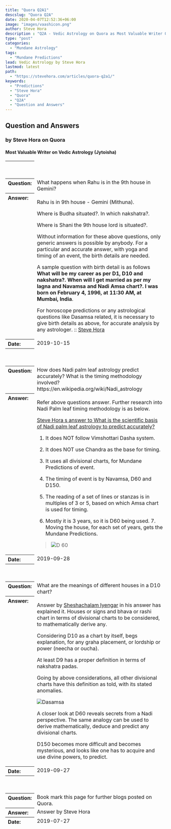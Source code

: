 ```yaml
---
title: "Quora Q2A1"
descslug: "Quora Q2A"
date: 2020-04-07T12:52:36+06:00
image: "images/vaashicon.png"
author: Steve Hora
description : "Q2A - Vedic Astrology on Quora as Most Valuable Writer Questio and Answers on Vedic Astrology"
type: "post"
categories: 
  - "Mundane Astrology"
tags:
  - "Mundane Predictions"
lead: Vedic Astrology by Steve Hora
lastmod: latest 
path:
  - "https://stevehora.com/articles/quora-q2a1/"
keywords:
  - "Predictions"
  - "Steve Hora"
  - "Quora"
  - "Q2A"
  - "Question and Answers"  
---
```

<table>
<thead>

## Question and Answers

### by Steve Hora on Quora

#### Most Valuable Writer on Vedic Astrology (Jytoisha)

<tr><th style="height:55px; text-align:left; vertical-align:top"></th></tr><tr><th style="text-align:left; vertical-align:top">Question:</th>
<td style="text-align:left; vertical-align:top">
What happens when Rahu is in the 9th house in Gemini?
</td>
</tr>
<tr><th style="text-align:left; vertical-align:top">Answer:</th>

<td style="height:auto; vertical-align:top">

Rahu is in 9th house - Gemini (Mithuna).

Where is Budha situated?. In which nakshatra?.

Where is Shani the 9th house lord is situated?.

Without information for these above questions, only generic answers is possible by anybody. For a particular and accurate answer, with yoga and timing of an event, the birth details are needed.

A sample question with birth detail is as follows  **What will be my career as per D1, D10 and nakshatra?. When will I get married as per my lagna and Navamsa and Nadi Amsa chart?. I was born on February 4, 1996, at 11:30 AM, at Mumbai, India**.

For horoscope predictions or any astrological questions like Dasamsa related, it is necessary to give birth details as above, for accurate analysis by any astrologer.
:: [Steve Hora](https://www.quora.com/profile/Steve-Hora)
</td>
</tr>
<tr><th style="text-align:left; vertical-align:top">Date:</th>
<td style="text-align:left; vertical-align:top">
2019-10-15
</td>
</tr>

<tr><th style="height:55px; text-align:left; vertical-align:top"></th></tr><tr><th style="text-align:left; vertical-align:top">Question:</th>
<td style="text-align:left; vertical-align:top">
How does Nadi palm leaf astrology predict accurately? What is the timing methodology involved? https://en.wikipedia.org/wiki/Nadi_astrology	
</td>
</tr>
<tr><th style="text-align:left; vertical-align:top">Answer:</th>
<td style="height:auto; vertical-align:top">

Refer above questions answer. Further research into Nadi Palm leaf timing methodology is as below.

[Steve Hora s answer to What is the scientific basis of Nadi palm leaf astrology to predict accurately?](https://quora.com/What-is-the-scientific-basis-of-Nadi-palm-leaf-astrology-to-predict-accurately/answer/Steve-Hora)

1. It does NOT follow Vimshottari Dasha system.

2. It does NOT use Chandra as the base for timing.

3. It uses all divisional charts, for Mundane Predictions of event.

4. The timing of event is by Navamsa, D60 and D150.

5. The reading of a set of lines or stanzas is in multiples of 3 or 5, based on which Amsa chart is used for timing.

6. Mostly it is 3 years, so it is D60 being used. 7. Moving the house, for each set of years, gets the Mundane Predictions.

> ![D 60 ](/images/articles/quu1.jpg)	
</td>
</tr>
<tr><th style="text-align:left; vertical-align:top">Date:</th>
<td style="text-align:left; vertical-align:top">
2019-09-28
</td>
</tr>

<tr><th style="height:55px; text-align:left; vertical-align:top"></th></tr><tr><th style="text-align:left; vertical-align:top">Question:</th>
<td style="text-align:left; vertical-align:top">
What are the meanings of different houses in a D10 chart?	
</td>
</tr>
<tr><th style="text-align:left; vertical-align:top">Answer:</th>
<td style="height:auto; vertical-align:top">

Answer by [Sheshachalam Iyengar](https://quora.com/profile/Sheshachalam-Iyengar) in his answer has explained it. Houses or signs and bhava or rashi chart in terms of divisional charts to be considered, to mathematically derive any.

Considering D10 as a chart by itself, begs explanation, for any graha placement, or lordship or power (neecha or oucha).

At least D9 has a proper definition in terms of nakshatra padas.

Going by above considerations, all other divisional charts have this definition as told, with its stated anomalies.

![Dasamsa](/images/articles/quu2.png)

A closer look at D60 reveals secrets from a Nadi perspective. The same analogy can be used to derive mathematically, deduce and predict any divisional charts.

D150 becomes more difficult and becomes mysterious, and looks like one has to acquire and use divine powers, to predict.	
</td>
</tr>
<tr><th style="text-align:left; vertical-align:top">Date:</th>
<td style="text-align:left; vertical-align:top">
2019-09-27
</td>
</tr>





<tr><th style="height:55px; text-align:left; vertical-align:top"></th></tr><tr><th style="text-align:left; vertical-align:top">Question:</th>
<td style="text-align:left; vertical-align:top">
Book mark this page for further blogs posted on Quora.
</td>
</tr>
<tr><th style="text-align:left; vertical-align:top">Answer:</th>
<td style="height:auto; vertical-align:top">
Answer by Steve Hora
</td>
</tr>
<tr><th style="text-align:left; vertical-align:top">Date:</th>
<td style="text-align:left; vertical-align:top">
2019-07-27
</td>
</tr>

</table>
</thead>

